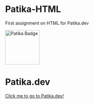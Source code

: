 # Patika-HTML
First assignment on HTML for Patika.dev

 <a href="https://app.patika.dev/rosalie" target="blank"><img src="https://global-uploads.webflow.com/6097e0eca1e87557da031fef/609859a191abe5d64b17fed3_Patika%20logo-p-500.png" height="110" alt="Patika Badge"/></a>

# Patika.dev


[Click me to go to Patika.dev!](https://www.patika.dev/tr/bootcamp)
